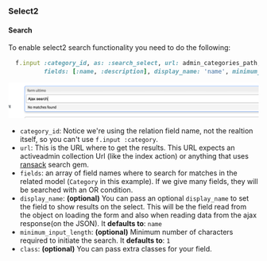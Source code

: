 ### Select2

#### Search

To enable select2 search functionality you need to do the following:

```ruby
  f.input :category_id, as: :search_select, url: admin_categories_path,
          fields: [:name, :description], display_name: 'name', minimum_input_length: 2
```

<img src="./images/select2-ajax-example.png" />

* `category_id`: Notice we're using the relation field name, not the realtion itself, so you can't use `f.input :category`.
* `url`: This is the URL where to get the results. This URL expects an activeadmin collection Url (like the index action) or anything that uses [ransack](https://github.com/activerecord-hackery/ransack) search gem.
* `fields`: an array of field names where to search for matches in the related model (`Category` in this example). If we give many fields, they will be searched with an OR condition.
* `display_name`: **(optional)** You can pass an optional `display_name` to set the field to show results on the select. This will be the field read from the object on loading the form and also when reading data from the ajax response(on the JSON). It **defaults to**: `name`
* `minimum_input_length`: **(optional)** Minimum number of characters required to initiate the
  search. It **defaults to**: `1`
* `class`: **(optional)** You can pass extra classes for your field.